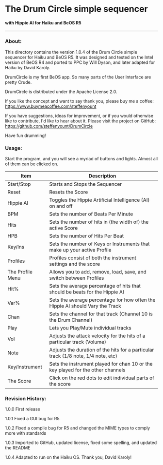 # The Drum Circle simple sequencer
#### with Hippie AI for Haiku and BeOS R5
***
### About:
This directory contains the version 1.0.4 of the Drum Circle simple sequencer for Haiku and BeOS R5. It was designed and tested on the Intel version of BeOS R4 and ported to PPC by Will Dyson, and later adapted for Haiku by David Karoly.

DrumCircle is my first BeOS app. So many parts of the User Interface are pretty Crude.

DrumCircle is distributed under the Apache License 2.0.

If you like the concept and want to say thank you, please buy me a coffee: https://www.buymeacoffee.com/steffenyount

If you have suggestions, ideas for improvement, or if you would otherwise like to contribute, I'd like to hear about it. Please visit the project on GitHub: https://github.com/steffenyount/DrumCircle

Have fun drumming!

### Usage:
Start the program, and you will see a myriad of buttons and lights. Almost all of them can be clicked on.

| Item             | Description |
| ---              | --- |
| Start/Stop       | Starts and Stops the Sequencer |
| Reset            | Resets the Score |
| Hippie AI        | Toggles the Hippie Artificial Intelligence (AI) on and off |
| BPM              | Sets the number of Beats Per Minute |
| Hits             | Sets the number of hits in (the width of) the active Score |
| HPB              | Sets the number of Hits Per Beat |
| Key/Ins          | Sets the number of Keys or Instruments that make up your active Profile |
| Profiles         | Profiles consist of both the instrument settings and the score |
| The Profile Menu | Allows you to add, remove, load, save, and switch between Profiles |
| Hit%             | Sets the average percentage of hits that should be beats for the Hippie AI |
| Var%             | Sets the average percentage for how often the Hippie AI should Vary the Track |
| Chan             | Sets the channel for that track (Channel 10 is the Drum Channel) |
| Play             | Lets you Play/Mute individual tracks |
| Vol              | Adjusts the attack velocity for the hits of a particular track (Volume) |
| Note             | Adjusts the duration of the hits for a particular track (1/8 note, 1/4 note, etc) |
| Key/Instrument   | Sets the instrument played for chan 10 or the key played for the other channels |
| The Score        | Click on the red dots to edit individual parts of the score |

### Revision History:
1.0.0 First release

1.0.1 Fixed a GUI bug for R5

1.0.2 Fixed a compile bug for R5 and changed the MIME types to comply more with standards

1.0.3 Imported to GitHub, updated license, fixed some spelling, and updated the README

1.0.4 Adapted to run on the Haiku OS. Thank you, David Karoly!